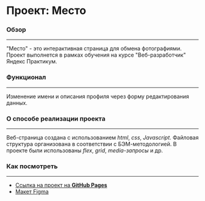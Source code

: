 # Проект: Место

### Обзор
---
"Место" - это интерактивная страница для обмена фотографиями. Проект выполнется в рамках обучения на курсе "Веб-разработчик" Яндекс Практикум.

### Функционал
---
Изменение имени и описания профиля через форму редактирования данных.

### О способе реализации проекта
---
Веб-страница создана с использованием *html*, *css*, *Javascript*. Файловая структура организована в соответствии с БЭМ-методологией. В проекте были использованы *flex*, *grid*, *media-запросы* и др.

### **Как посмотреть**
---
- [Ссылка на проект на **GitHub Pages**](https://julbrn.github.io/mesto/)
- [Макет Figma](https://www.figma.com/file/2cn9N9jSkmxD84oJik7xL7/JavaScript.-Sprint-4?node-id=0%3A1)
